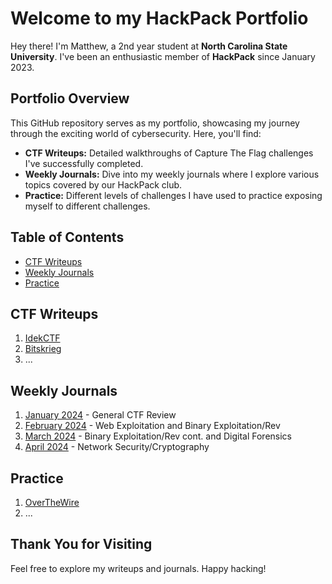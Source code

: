 # Welcome to my HackPack Portfolio

Hey there! I'm Matthew, a 2nd year student at **North Carolina State University**. I've been an enthusiastic member of **HackPack** since January 2023.

## Portfolio Overview

This GitHub repository serves as my portfolio, showcasing my journey through the exciting world of cybersecurity. Here, you'll find:

- **CTF Writeups:** Detailed walkthroughs of Capture The Flag challenges I've successfully completed.
- **Weekly Journals:** Dive into my weekly journals where I explore various topics covered by our HackPack club.
- **Practice:** Different levels of challenges I have used to practice exposing myself to different challenges.

## Table of Contents

- [CTF Writeups](#ctf-writeups)
- [Weekly Journals](#weekly-journals)
- [Practice](#practice)

## CTF Writeups

1. [IdekCTF](./Writeups/idekctf.md)
2. [Bitskrieg](./Writeups/bitskrieg_2024/bitskrieg_2024.md)
3. ...

## Weekly Journals

1. [January 2024](./Weekly%20Journal/Spring%202024/January.md) - General CTF Review
2. [February 2024](./Weekly%20Journal/Spring%202024/February.md) - Web Exploitation and Binary Exploitation/Rev
3. [March 2024](./Weekly%20Journal/Spring%202024/March.md) - Binary Exploitation/Rev cont. and Digital Forensics
4. [April 2024](./Weekly%20Journal/Spring%202024/April.md) - Network Security/Cryptography

## Practice

1. [OverTheWire](./Practice/OverTheWire)
2. ...

## Thank You for Visiting

Feel free to explore my writeups and journals. Happy hacking!
